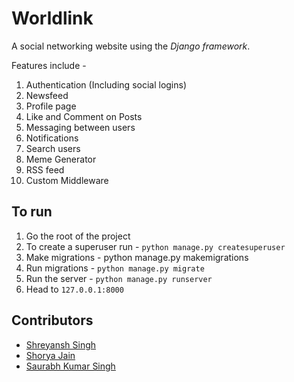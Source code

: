 Worldlink
=========

A social networking website using the *Django framework*.  

Features include -  
1. Authentication (Including social logins)
2. Newsfeed
3. Profile page
4. Like and Comment on Posts
5. Messaging between users
6. Notifications
7. Search users
8. Meme Generator
9. RSS feed
10. Custom Middleware

## To run

1. Go the root of the project
2. To create a superuser run - `python manage.py createsuperuser`
3. Make migrations - python manage.py makemigrations
4. Run migrations -  `python manage.py migrate`
5. Run the server - `python manage.py runserver`
6. Head to `127.0.0.1:8000`

## Contributors  
* [Shreyansh Singh](https://github.com/shreyansh26)
* [Shorya Jain](https://github.com/SJ255)
* [Saurabh Kumar Singh](https://github.com/saurabh303)
